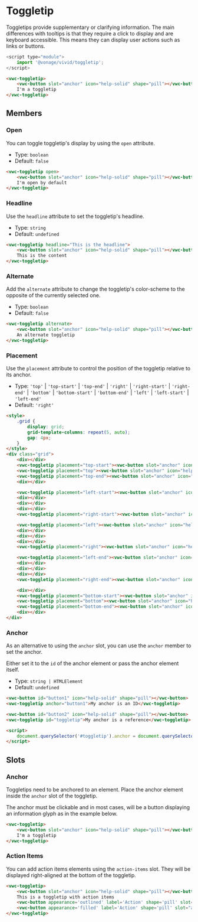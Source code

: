 # Toggletip

Toggletips provide supplementary or clarifying information. The main differences with tooltips is that they require a click to display and are keyboard accessible.
This means they can display user actions such as links or buttons.

```js
<script type="module">
	import '@vonage/vivid/toggletip';
</script>
```

```html preview center 100px
<vwc-toggletip>
	<vwc-button slot="anchor" icon="help-solid" shape="pill"></vwc-button>
	I'm a toggletip
</vwc-toggletip>
```

## Members

### Open

You can toggle toggletip's display by using the `open` attribute.

- Type: `boolean`
- Default: `false`

```html preview center 100px
<vwc-toggletip open>
	<vwc-button slot="anchor" icon="help-solid" shape="pill"></vwc-button>
	I'm open by default
</vwc-toggletip>
```

### Headline

Use the `headline` attribute to set the toggletip's headline.

- Type: `string`
- Default: `undefined`

```html preview center 100px
<vwc-toggletip headline="This is the headline">
	<vwc-button slot="anchor" icon="help-solid" shape="pill"></vwc-button>
	This is the content
</vwc-toggletip>
```

### Alternate

Add the `alternate` attribute to change the toggletip's color-scheme to the opposite of the currently selected one.

- Type: `boolean`
- Default: `false`

```html preview center 100px
<vwc-toggletip alternate>
	<vwc-button slot="anchor" icon="help-solid" shape="pill"></vwc-button>
	An alternate toggletip
</vwc-toggletip>
```

### Placement

Use the `placement` attribute to control the position of the toggletip relative to its anchor.

- Type: `'top'` | `'top-start'` | `'top-end'` | `'right'` | `'right-start'` | `'right-end'` | `'bottom'` | `'bottom-start'` | `'bottom-end'` | `'left'` | `'left-start'` | `'left-end'`
- Default: `'right'`

```html preview center 400px
<style>
	.grid {
		display: grid;
		grid-template-columns: repeat(5, auto);
		gap: 4px;
	}
</style>
<div class="grid">
	<div></div>
	<vwc-toggletip placement="top-start"><vwc-button slot="anchor" icon="help-line" shape="pill"></vwc-button> top-start</vwc-toggletip>
	<vwc-toggletip placement="top"><vwc-button slot="anchor" icon="help-line" shape="pill"></vwc-button> top</vwc-toggletip>
	<vwc-toggletip placement="top-end"><vwc-button slot="anchor" icon="help-line" shape="pill"></vwc-button> top-end</vwc-toggletip>
	<div></div>

	<vwc-toggletip placement="left-start"><vwc-button slot="anchor" icon="help-line" shape="pill"></vwc-button> left-start</vwc-toggletip>
	<div></div>
	<div></div>
	<div></div>
	<vwc-toggletip placement="right-start"><vwc-button slot="anchor" icon="help-line" shape="pill"></vwc-button> right-start</vwc-toggletip>

	<vwc-toggletip placement="left"><vwc-button slot="anchor" icon="help-line" shape="pill"></vwc-button> left</vwc-toggletip>
	<div></div>
	<div></div>
	<div></div>
	<vwc-toggletip placement="right"><vwc-button slot="anchor" icon="help-line" shape="pill"></vwc-button> right</vwc-toggletip>

	<vwc-toggletip placement="left-end"><vwc-button slot="anchor" icon="help-line" shape="pill"></vwc-button> left-end</vwc-toggletip>
	<div></div>
	<div></div>
	<div></div>
	<vwc-toggletip placement="right-end"><vwc-button slot="anchor" icon="help-line" shape="pill"></vwc-button> right-end</vwc-toggletip>

	<div></div>
	<vwc-toggletip placement="bottom-start"><vwc-button slot="anchor" icon="help-line" shape="pill"></vwc-button> bottom-start</vwc-toggletip>
	<vwc-toggletip placement="bottom"><vwc-button slot="anchor" icon="help-line" shape="pill"></vwc-button> bottom</vwc-toggletip>
	<vwc-toggletip placement="bottom-end"><vwc-button slot="anchor" icon="help-line" shape="pill"></vwc-button> bottom-end</vwc-toggletip>
	<div></div>
</div>
```

### Anchor

As an alternative to using the `anchor` slot, you can use the `anchor` member to set the anchor.

Either set it to the `id` of the anchor element or pass the anchor element itself.

- Type: `string | HTMLElement`
- Default: `undefined`

```html preview center 100px
<vwc-button id="button1" icon="help-solid" shape="pill"></vwc-button>
<vwc-toggletip anchor="button1">My anchor is an ID</vwc-toggletip>

<vwc-button id="button2" icon="help-solid" shape="pill"></vwc-button>
<vwc-toggletip id="toggletip">My anchor is a reference</vwc-toggletip>

<script>
	document.querySelector('#toggletip').anchor = document.querySelector('#button2');
</script>
```

## Slots

### Anchor

Toggletips need to be anchored to an element. Place the anchor element inside the `anchor` slot of the toggletip.

The anchor must be clickable and in most cases, will be a button displaying an information glyph as in the example below.

```html preview center 100px
<vwc-toggletip>
	<vwc-button slot="anchor" icon="help-solid" shape="pill"></vwc-button>
	I'm a toggletip
</vwc-toggletip>
```

### Action Items

You can add action items elements using the `action-items` slot. They will be displayed right-aligned at the bottom of the toggletip.

```html preview center 150px
<vwc-toggletip>
	<vwc-button slot="anchor" icon="help-solid" shape="pill"></vwc-button>
	This is a toggletip with action items
	<vwc-button appearance='outlined' label='Action' shape='pill' slot="action-items"></vwc-button>
	<vwc-button appearance='filled' label='Action' shape='pill' slot="action-items"></vwc-button>
</vwc-toggletip>
```
